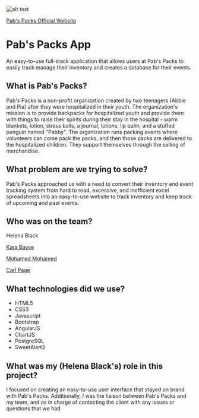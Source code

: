 ![alt text](http://static1.squarespace.com/static/55228cd1e4b0b038c6cc77e2/t/5852e6086b8f5b4253c517b0/1501518335571/?format=1500w "Logo Image")

[Pab's Packs Official Website](http://www.pabspacks.org)

# Pab's Packs App
An easy-to-use full-stack application that allows users at Pab's Packs to easily track manage their inventory and creates a database for their events.

## What is Pab's Packs?
Pab's Packs is a non-profit organization created by two teenagers (Abbie and Pia) after they were hospitalized in their youth. The organization's mission is to provide backpacks for hospitalized youth and provide them with things to raise their spirits during their stay in the hospital - warm blankets, lotion, stress balls, a journal, lotions, lip balm, and a stuffed penguin named "Pabby". The organization runs packing events where volunteers can come pack the packs, and then those packs are delivered to the hospitalized children. They support themselves through the selling of merchandise.

## What problem are we trying to solve?
Pab's Packs approached us with a need to convert their inventory and event tracking system from hard to read, excessive, and inefficient excel spreadsheets into an easy-to-use website to track inventory and keep track of upcoming and past events.

## Who was on the team?
Helena Black

[Kara Bayse](https://github.com/karabayse)

[Mohamed Mohamed](https://github.com/mohamedtwice)

[Carl Page](https://github.com/carlpage)

## What technologies did we use?
+ HTML5
+ CSS3
+ Javascript
+ Bootstrap
+ AngularJS
+ ChartJS
+ PostgreSQL
+ SweetAlert2

## What was my (Helena Black's) role in this project?
I focused on creating an easy-to-use user interface that stayed on brand with Pab's Packs. Additionally, I was the liaison between Pab's Packs and my team, and as in charge of contacting the client with any issues or questions that we had.
